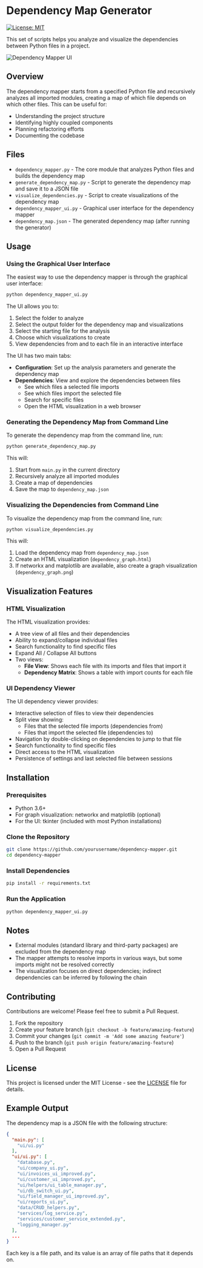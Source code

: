 # Dependency Map Generator

[![License: MIT](https://img.shields.io/badge/License-MIT-yellow.svg)](https://opensource.org/licenses/MIT)

This set of scripts helps you analyze and visualize the dependencies between Python files in a project.

![Dependency Mapper UI](https://github.com/yourusername/dependency-mapper/raw/main/screenshots/dependency_mapper_ui.png)

## Overview

The dependency mapper starts from a specified Python file and recursively analyzes all imported modules, creating a map of which file depends on which other files. This can be useful for:

- Understanding the project structure
- Identifying highly coupled components
- Planning refactoring efforts
- Documenting the codebase

## Files

- `dependency_mapper.py` - The core module that analyzes Python files and builds the dependency map
- `generate_dependency_map.py` - Script to generate the dependency map and save it to a JSON file
- `visualize_dependencies.py` - Script to create visualizations of the dependency map
- `dependency_mapper_ui.py` - Graphical user interface for the dependency mapper
- `dependency_map.json` - The generated dependency map (after running the generator)

## Usage

### Using the Graphical User Interface

The easiest way to use the dependency mapper is through the graphical user interface:

```bash
python dependency_mapper_ui.py
```

The UI allows you to:
1. Select the folder to analyze
2. Select the output folder for the dependency map and visualizations
3. Select the starting file for the analysis
4. Choose which visualizations to create
5. View dependencies from and to each file in an interactive interface

The UI has two main tabs:
- **Configuration**: Set up the analysis parameters and generate the dependency map
- **Dependencies**: View and explore the dependencies between files
  - See which files a selected file imports
  - See which files import the selected file
  - Search for specific files
  - Open the HTML visualization in a web browser

### Generating the Dependency Map from Command Line

To generate the dependency map from the command line, run:

```bash
python generate_dependency_map.py
```

This will:
1. Start from `main.py` in the current directory
2. Recursively analyze all imported modules
3. Create a map of dependencies
4. Save the map to `dependency_map.json`

### Visualizing the Dependencies from Command Line

To visualize the dependency map from the command line, run:

```bash
python visualize_dependencies.py
```

This will:
1. Load the dependency map from `dependency_map.json`
2. Create an HTML visualization (`dependency_graph.html`)
3. If networkx and matplotlib are available, also create a graph visualization (`dependency_graph.png`)

## Visualization Features

### HTML Visualization

The HTML visualization provides:

- A tree view of all files and their dependencies
- Ability to expand/collapse individual files
- Search functionality to find specific files
- Expand All / Collapse All buttons
- Two views:
  - **File View**: Shows each file with its imports and files that import it
  - **Dependency Matrix**: Shows a table with import counts for each file

### UI Dependency Viewer

The UI dependency viewer provides:

- Interactive selection of files to view their dependencies
- Split view showing:
  - Files that the selected file imports (dependencies from)
  - Files that import the selected file (dependencies to)
- Navigation by double-clicking on dependencies to jump to that file
- Search functionality to find specific files
- Direct access to the HTML visualization
- Persistence of settings and last selected file between sessions

## Installation

### Prerequisites

- Python 3.6+
- For graph visualization: networkx and matplotlib (optional)
- For the UI: tkinter (included with most Python installations)

### Clone the Repository

```bash
git clone https://github.com/yourusername/dependency-mapper.git
cd dependency-mapper
```

### Install Dependencies

```bash
pip install -r requirements.txt
```

### Run the Application

```bash
python dependency_mapper_ui.py
```

## Notes

- External modules (standard library and third-party packages) are excluded from the dependency map
- The mapper attempts to resolve imports in various ways, but some imports might not be resolved correctly
- The visualization focuses on direct dependencies; indirect dependencies can be inferred by following the chain

## Contributing

Contributions are welcome! Please feel free to submit a Pull Request.

1. Fork the repository
2. Create your feature branch (`git checkout -b feature/amazing-feature`)
3. Commit your changes (`git commit -m 'Add some amazing feature'`)
4. Push to the branch (`git push origin feature/amazing-feature`)
5. Open a Pull Request

## License

This project is licensed under the MIT License - see the [LICENSE](LICENSE) file for details.

## Example Output

The dependency map is a JSON file with the following structure:

```json
{
  "main.py": [
    "ui/ui.py"
  ],
  "ui/ui.py": [
    "database.py",
    "ui/company_ui.py",
    "ui/invoices_ui_improved.py",
    "ui/customer_ui_improved.py",
    "ui/helpers/ui_table_manager.py",
    "ui/db_switch_ui.py",
    "ui/field_manager_ui_improved.py",
    "ui/reports_ui.py",
    "data/CRUD_helpers.py",
    "services/log_service.py",
    "services/customer_service_extended.py",
    "logging_manager.py"
  ],
  ...
}
```

Each key is a file path, and its value is an array of file paths that it depends on.